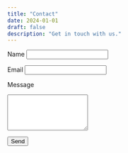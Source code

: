 ```yaml
---
title: "Contact"
date: 2024-01-01
draft: false
description: "Get in touch with us."
---
```


<form name="contact" method="POST" data-netlify="true" netlify-honeypot="bot-field">
  
  <!-- The hidden input is required for Netlify forms -->
  <input type="hidden" name="form-name" value="contact" />
  
  <!-- A hidden field for bot detection (honeypot) -->
  <p style="display:none;">
    <label>Don’t fill this out if you’re human: <input name="bot-field" /></label>
  </p>

  <label for="name">Name</label>
  <input type="text" name="name" required />

  <label for="email">Email</label>
  <input type="email" name="email" required />

  <label for="message">Message</label>
  <textarea name="message" rows="5" required></textarea>

  <button type="submit">Send</button>
</form>